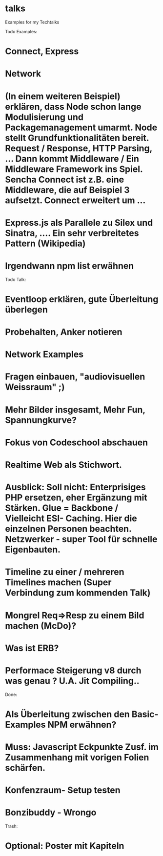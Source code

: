 talks
=====

Examples for my Techtalks

Todo Examples:

# Connect, Express
# Network

# (In einem weiteren Beispiel) erklären, dass Node schon lange Modulisierung und Packagemanagement umarmt. Node stellt Grundfunktionalitäten bereit. Request / Response, HTTP Parsing, ... Dann kommt Middleware / Ein Middleware Framework ins Spiel. Sencha Connect ist z.B. eine Middleware, die auf Beispiel 3 aufsetzt. Connect erweitert um ... 
# Express.js als Parallele zu Silex und Sinatra, .... Ein sehr verbreitetes Pattern (Wikipedia)

# Irgendwann npm list erwähnen

Todo Talk:

# Eventloop erklären, gute Überleitung überlegen
# Probehalten, Anker notieren
# Network Examples
# Fragen einbauen, "audiovisuellen Weissraum" ;)
# Mehr Bilder insgesamt, Mehr Fun, Spannungkurve?

# Fokus von Codeschool abschauen
# Realtime Web als Stichwort.
# Ausblick: Soll nicht: Enterprisiges PHP ersetzen, eher Ergänzung mit Stärken. Glue = Backbone / Vielleicht ESI- Caching. Hier die einzelnen Personen beachten. Netzwerker - super Tool für schnelle Eigenbauten.
# Timeline zu einer / mehreren Timelines machen (Super Verbindung zum kommenden Talk)
# Mongrel Req=>Resp zu einem Bild machen (McDo)?
# Was ist ERB?
# Performace Steigerung v8 durch was genau ? U.A. Jit Compiling..

Done:

# Als Überleitung zwischen den Basic- Examples NPM  erwähnen?
# Muss: Javascript Eckpunkte Zusf. im Zusammenhang mit vorigen Folien schärfen.
# Konfenzraum- Setup testen
# Bonzibuddy - Wrongo

Trash:
# Optional: Poster mit Kapiteln
